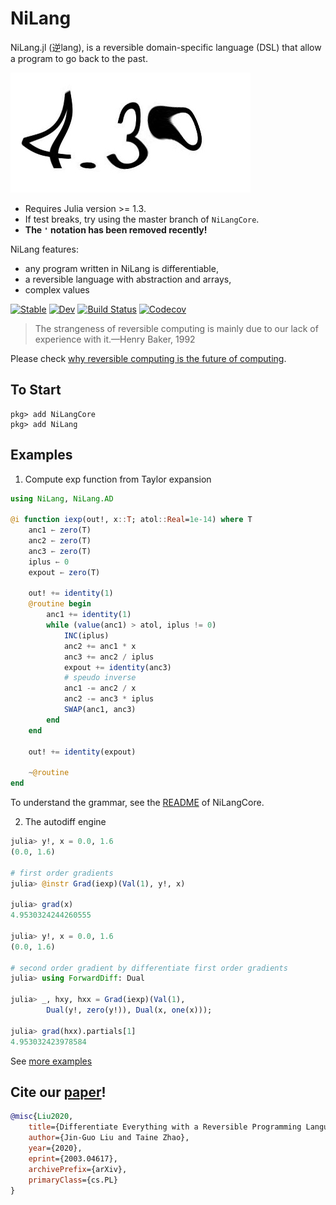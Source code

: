 # NiLang

NiLang.jl (逆lang), is a reversible domain-specific language (DSL) that allow a program to go back to the past.

![NiLang](docs/src/asset/logo.jpg)

* Requires Julia version >= 1.3.
* If test breaks, try using the master branch of `NiLangCore`.
* **The `'` notation has been removed recently!**


NiLang features:

* any program written in NiLang is differentiable,
* a reversible language with abstraction and arrays,
* complex values

[![Stable](https://img.shields.io/badge/docs-stable-blue.svg)](https://GiggleLiu.github.io/NiLang.jl/stable)
[![Dev](https://img.shields.io/badge/docs-dev-blue.svg)](https://GiggleLiu.github.io/NiLang.jl/dev)
[![Build Status](https://travis-ci.com/GiggleLiu/NiLang.jl.svg?branch=master)](https://travis-ci.com/GiggleLiu/NiLang.jl)
[![Codecov](https://codecov.io/gh/GiggleLiu/NiLang.jl/branch/master/graph/badge.svg)](https://codecov.io/gh/GiggleLiu/NiLang.jl)

> The strangeness of reversible computing is mainly due to
> our lack of experience with it.—Henry Baker, 1992

Please check [why reversible computing is the future of computing](https://giggleliu.github.io/NiLang.jl/dev/why/).

## To Start
```
pkg> add NiLangCore
pkg> add NiLang
```

## Examples
1. Compute exp function from Taylor expansion

```julia
using NiLang, NiLang.AD

@i function iexp(out!, x::T; atol::Real=1e-14) where T
    anc1 ← zero(T)
    anc2 ← zero(T)
    anc3 ← zero(T)
    iplus ← 0
    expout ← zero(T)

    out! += identity(1)
    @routine begin
        anc1 += identity(1)
        while (value(anc1) > atol, iplus != 0)
            INC(iplus)
            anc2 += anc1 * x
            anc3 += anc2 / iplus
            expout += identity(anc3)
            # speudo inverse
            anc1 -= anc2 / x
            anc2 -= anc3 * iplus
            SWAP(anc1, anc3)
        end
    end

    out! += identity(expout)

    ~@routine
end
```

To understand the grammar, see the [README](https://github.com/GiggleLiu/NiLangCore.jl) of NiLangCore.

2. The autodiff engine

```julia
julia> y!, x = 0.0, 1.6
(0.0, 1.6)

# first order gradients
julia> @instr Grad(iexp)(Val(1), y!, x)

julia> grad(x)
4.9530324244260555

julia> y!, x = 0.0, 1.6
(0.0, 1.6)

# second order gradient by differentiate first order gradients
julia> using ForwardDiff: Dual

julia> _, hxy, hxx = Grad(iexp)(Val(1), 
        Dual(y!, zero(y!)), Dual(x, one(x)));

julia> grad(hxx).partials[1]
4.953032423978584
```

See [more examples](examples/)

## Cite our [paper](https://arxiv.org/abs/2003.04617)!

```bibtex
@misc{Liu2020,
    title={Differentiate Everything with a Reversible Programming Language},
    author={Jin-Guo Liu and Taine Zhao},
    year={2020},
    eprint={2003.04617},
    archivePrefix={arXiv},
    primaryClass={cs.PL}
}
```
